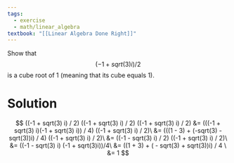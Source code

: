 ```yaml
---
tags:
  - exercise
  - math/linear_algebra
textbook: "[[Linear Algebra Done Right]]"
---
```

Show that$$
(-1 + sqrt(3)i)/2
$$is a cube root of $1$ (meaning that its cube equals $1$).
# Solution
$$
((-1 + sqrt(3) i) / 2) ((-1 + sqrt(3) i) / 2) ((-1 + sqrt(3) i) / 2)
&= (((-1 + sqrt(3) i)(-1 + sqrt(3) i)) / 4) ((-1 + sqrt(3) i) / 2)\
&= (((1 - 3) + (-sqrt(3) - sqrt(3))i) / 4) ((-1 + sqrt(3) i) / 2)\
&= ((-1 - sqrt(3) i) / 2) ((-1 + sqrt(3) i) / 2)\
&= ((-1 - sqrt(3) i) (-1 + sqrt(3)i))/4\
&= ((1 + 3) + ( - sqrt(3) + sqrt(3))i) / 4 \
&= 1
$$